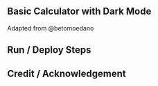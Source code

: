 ## Basic Calculator with Dark Mode
Adapted from @betomoedano

## Run / Deploy Steps


## Credit / Acknowledgement

